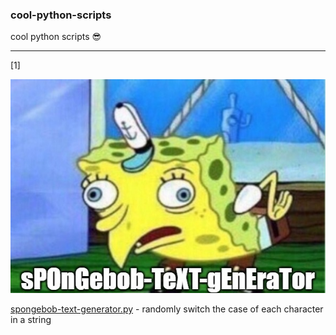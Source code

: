 ### cool-python-scripts
cool python scripts 😎

---

[1]

![:(](https://github.com/jounaidr/cool-python-scripts/blob/main/img/spongebob-text-gen.jpg)

[spongebob-text-generator.py](https://github.com/jounaidr/cool-python-scripts/blob/main/spongebob-text-generator.py) - randomly switch the case of each character in a string
